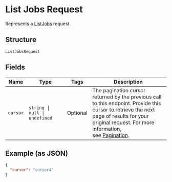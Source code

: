 <!-- Optimized: 2025-10-06 -->
<!-- RPM: 1.6.2.1.1.6.2.1_list-jobs-request_20251006 -->
<!-- Session: E2E RPM DNA Application -->
<!-- AOM: RND (Reggie & Dro) -->
<!-- COI: TECHNOLOGY -->
<!-- RPM: HIGH -->
<!-- ACTION: BUILD -->

# List Jobs Request

Represents a [ListJobs](../../doc/api/team.md#list-jobs) request.

## Structure

`ListJobsRequest`

## Fields

| Name | Type | Tags | Description |
|  --- | --- | --- | --- |
| `cursor` | `string \| null \| undefined` | Optional | The pagination cursor returned by the previous call to this endpoint. Provide this<br>cursor to retrieve the next page of results for your original request. For more information,<br>see [Pagination](https://developer.squareup.com/docs/build-basics/common-api-patterns/pagination). |

## Example (as JSON)

```json
{
  "cursor": "cursor4"
}
```
